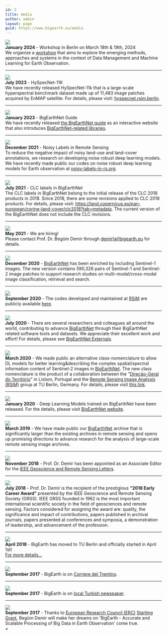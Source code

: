 ```yaml
---
id: 2
title: media
author: admin
layout: page
guid: https://www.bigearth.eu/media
---
```


<div class="bg-faded p-4 my-4">
	<div class="bg-faded p-4 my-4">
		<div class="row">
			<div class="col-3">
				<img class="publication-image" src="./assets/news/images/Workshop-2024.png">
			</div>
			<div class="col-9">
				<b>January 2024</b> - Workshop in Berlin on March 18th & 19th, 2024<br />
				We organize a <a href="https://www.bifold.berlin/news-events/events/machine-learning-and-data-management-for-earth-observation">workshop</a> that aims to explore the emerging methods, approaches and systems in the context of Data Management and Machine Learning for Earth Observation.
			</div>
		</div>
		<hr />
    	<div class="row">
    		<div class="col-3">
    			<img class="publication-image" src="./assets/news/images/hyspecnet-11k.png">
    		</div>
    		<div class="col-9">
    			<b>July 2023</b> - HySpecNet-11K<br />
    			We have recently released HySpecNet-11k that is a large-scale hyperspectral benchmark dataset made up of 11,483 image patches acquired by EnMAP satellite. For details, please visit: <a href="https://hyspecnet.rsim.berlin">hyspecnet.rsim.berlin</a>.
    		</div>
    	</div>
    	<hr />
    	<div class="row">
    		<div class="col-3">
    			<img class="publication-image" src="./assets/images/bigearth.png">
    		</div>
    		<div class="col-9">
    			<b>January 2023</b> - BigEarthNet Guide<br />
    			We have recently released <a href="https://docs.kai-tub.tech/ben-docs/" target="_blank">the BigEarthNet guide</a> as an interactive website that also introduces <a href="https://docs.kai-tub.tech/ben-docs/libraries.html" target="_blank">BigEarthNet-related libraries</a>.
    		</div>
    	</div>
    	<hr />
    	<div class="row">
    		<div class="col-3">
    			<img class="publication-image" src="./assets/images/bigearth.png">
    		</div>
    		<div class="col-9">
    			<b>December 2021</b> - Noisy Labels in Remote Sensing<br />
    			To reduce the negative impact of noisy land-use and land-cover annotations, we research on developing noise robust deep learning models. We have recently made public our codes on noise robust deep learning models for Earth observation at <a href="https://noisy-labels-in-rs.org" target="_blank">noisy-labels-in-rs.org</a>.
    		</div>
    	</div>
    	<hr />
    	<div class="row">
    		<div class="col-3">
    			<img class="publication-image" src="./assets/images/bigearth.png">
    		</div>
    		<div class="col-9">
    			<b>July 2021</b> - CLC labels in BigEarthNet <br />
    			The CLC labels in BigEarthNet belong to the initial release of the CLC 2018 products in 2018.
    			Since 2018, there are some revisions applied to CLC 2018 products.  For details, please visit:
    			<a href="https://land.copernicus.eu/pan-european/corine-land-cover/clc2018?tab=metadata" target="_blank">https://land.copernicus.eu/pan-european/corine-land-cover/clc2018?tab=metadata</a>.
    			The current version of the BigEarthNet does not include the CLC revisions.
    		</div>
    	</div>
    	<hr />
    	<div class="row">
    		<div class="col-3">
    			<img class="publication-image" src="./assets/news/images/we_are_hiring.png">
    		</div>
    		<div class="col-9">
    			<b>May 2021</b> - We are hiring! <br />
    			Please contact Prof. Dr. Begüm Demir through <a href="mailto:demir@bigearth.eu">demir[at]bigearth.eu</a> for details.
    		</div>
    	</div>
    	<hr />
    	<div class="row">
    		<div class="col-3">
    			<img class="publication-image" src="./assets/news/images/BigEarthNetMM_cover_S1.jpg">
    		</div>
    		<div class="col-9">
    			<b>December 2020</b> - <a href="http://bigearth.net" target="_blank">BigEarthNet</a> has been enriched by including Sentinel-1 images. The new version contains 590,326 pairs of Sentinel-1 and Sentinel-2 image patches to support research studies on multi-modal/cross-modal image classification, retrieval and search.
    		</div>
    	</div>
    	<hr />
    	<div class="row">
    		<div class="col-3">
    			<img class="publication-image" src="./assets/images/bigearth.png">
    		</div>
    		<div class="col-9">
    			<b>September 2020</b> - The codes developed and maintained at <a href="https://www.rsim.tu-berlin.de/menue/remote_sensing_image_analysis_group/" target="_blank">RSiM</a> are publicly available <a href="https://www.rsim.tu-berlin.de/menue/software/" target="_blank">here</a>.
    		</div>
    	</div>
    	<hr />
    	<div class="row">
    		<div class="col-3">
    			<img class="publication-image" src="./assets/images/bigearth.png">
    		</div>
    		<div class="col-9">
    			<b>July 2020</b> - There are several researchers and colleagues all around the world, contributing to advance <a href="bigearth.net" target="_blank">BigEarthNet</a> through their BigEarthNet related software tools and datasets. We appreciate their excellent work and effort! For details, please see <a href="https://bigearth.eu/externals">BigEarthNet Externals</a>.
    		</div>
    	</div>
    	<hr />
    	<div class="row">
    		<div class="col-3">
    			<img class="publication-image" src="./assets/images/bigearth.png">
    		</div>
    		<div class="col-9">
    			<b>March 2020</b> - We made public an alternative class-nomenclature to allow DL models for better learning&describing the complex spatial/spectral information content of Sentinel-2 images in <a href="bigearth.net" target="_blank">BigEarthNet</a>. The new class nomenclature is the product of a collaboration between the "<a href="https://eportugal.gov.pt/entidades/direcao-geral-do-territorio" target="_blank">Direção-Geral do Território</a>" in Lisbon, Portugal and the <a href="rsim.tu-berlin.de" target="_blank">Remote Sensing Image Analysis (RSiM)</a> group at TU Berlin, Germany. For details, please visit <a href="https://git.tu-berlin.de/rsim/bigearthnet-19-models" target="_blank">this link</a>.
    		</div>
    	</div>
    	<hr />
    	<div class="row">
    		<div class="col-3">
    			<img class="publication-image" src="./assets/news/images/dl-models-ben.jpg">
    		</div>
    		<div class="col-9">
    			<b>January 2020</b> - Deep Learning Models trained on BigEarthNet have been released. For the details, please visit <a href="http://bigearth.net/#downloads">BigEarthNet website</a>.
    		</div>
    	</div>
    	<hr />
    	<div class="row">
    		<div class="col-3">
    			<img class="publication-image" src="./assets/news/images/BigEarthNetRSiM.png">
    		</div>
    		<div class="col-9">
    			<b>March 2019</b> - We have made public our <a href="http://www.bigearth.net" target="_blank">BigEarthNet</a> archive that is significantly larger than the existing archives in remote sensing and opens up promising directions to advance research for the analysis of large-scale remote sensing image archives.
    		</div>
    	</div>
    	<hr />
    	<div class="row">
    		<div class="col-3">
    			<img class="publication-image" src="./assets/news/images/ieee_grss_2018.jpg">
    		</div>
    		<div class="col-9">
    			<b>November 2018</b> - Prof. Dr. Demir has been appointed as an Associate Editor for the <a href="http://www.grss-ieee.org/publication-category/grsl/" target="_blank">IEEE Geoscience and Remote Sensing Letters</a>.
    		</div>
    	</div>
    	<hr />
    	<div class="row">
    		<div class="col-3">
    			<img class="publication-image" src="./assets/news/images/early_career_award_2018.jpg" id="modalHandleImg">
    		</div>
    		<div class="col-9">
    			<b>July 2018</b> - Prof. Dr. Demir is the recipient of the prestigious <b>“2018 Early Career Award”</b> presented by the IEEE Geoscience and Remote Sensing Society (GRSS).  IEEE GRSS founded in 1962 is the most important international scientific society in the field of geosciences and remote sensing. Factors considered for assigning the award are: quality, the significance and impact of contributions, papers published in archival journals, papers presented at conferences and symposia, a demonstration of leadership, and advancement of the profession.
    		</div>
    	</div>
    	<hr />
    	<div class="row">
    		<div class="col-3">
    			<img class="publication-image" src="./assets/news/images/tu_berlin_rector_2018.jpg">
    		</div>
    		<div class="col-9">
    			<b>April 2018</b> - BigEarth has moved to TU Berlin and officially started in April 1st! <br />
    			<a href="http://www.pressestelle.tu-berlin.de/menue/tub_medien/publikationen/medieninformationen/2018/mai_2018/medieninformation_nr_732018/">For more details...</a>
    		</div>
    	</div>
    	<hr />
    	<div class="row">
    		<div class="col-3">
    			<img class="publication-image" src="./assets/news/images/corriere-del-trentino-20170916.png">
    		</div>
    		<div class="col-9">
    			<b>September 2017</b> - BigEarth is on <a href="http://www.pressreader.com/italy/corriere-del-trentino/20170916/281487866520040" target="_blank">Corriere del Trentino</a>.
    		</div>
    	</div>
    	<hr />
    	<div class="row">
    		<div class="col-3">
    			<img class="publication-image-default" src="./assets/images/bigearth.png">
    		</div>
    		<div class="col-9">
    			<b>September 2017</b> - BigEarth is on <a href="http://www.buyukkocaeli.com.tr/tarih-seni-yazacak-begum-hoca-11692h.htm" target="_blank">local Turkish newspaper</a>.
    		</div>
    	</div>
    	<hr />
    	<div class="row">
    		<div class="col-3">
    			<img class="publication-image" src="./assets/news/images/dream_big_set_goals_take_action.png">
    		</div>
    		<div class="col-9">
    			<b>September 2017</b> - Thanks to <a href="https://erc.europa.eu" target="_blank">European Research Council (ERC)</a> <a href="https://erc.europa.eu/sites/default/files/document/file/erc_2017_stg_results_pe.pdf" target="_blank">Starting Grant</a>, Begüm Demir will make her dreams on 'BigEarth - Accurate and Scalable Processing of Big Data in Earth Observation' come true.
    		</div>
    	</div>
    </div>

</div>

<!-- Modal -->
<!-- The Modal -->
<div id="modalBox" class="modal">
  <span class="close">&times;</span>
  <img class="modal-content" id="modalImg">
  <div id="caption"></div>
</div>

<script>
// Get the modal
var modal = document.getElementById('modalBox');

// Get the image and insert it inside the modal - use its "alt" text as a caption
var img = document.getElementById('modalHandleImg');
var modalImg = document.getElementById("modalImg");
var captionText = document.getElementById("caption");

img.onclick = function(){
    modal.style.display = "block";
    modalImg.src = this.src;
    captionText.innerHTML = this.alt;
}

// Get the <span> element that closes the modal
var span = document.getElementsByClassName("close")[0];

// When the user clicks on <span> (x), close the modal
span.onclick = function() {
    modal.style.display = "none";
}

modal.addEventListener('click',function(){
  this.style.display="none";
})
</script>
